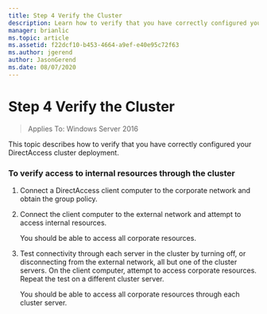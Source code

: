 ```yaml
---
title: Step 4 Verify the Cluster
description: Learn how to verify that you have correctly configured your DirectAccess cluster deployment.
manager: brianlic
ms.topic: article
ms.assetid: f22dcf10-b453-4664-a9ef-e40e95c72f63
ms.author: jgerend
author: JasonGerend
ms.date: 08/07/2020
---
```

# Step 4 Verify the Cluster

>Applies To: Windows Server 2016

This topic describes how to verify that you have correctly configured your DirectAccess cluster deployment.

### To verify access to internal resources through the cluster

1.  Connect a DirectAccess client computer to the corporate network and obtain the group policy.

2.  Connect the client computer to the external network and attempt to access internal resources.

    You should be able to access all corporate resources.

3.  Test connectivity through each server in the cluster by turning off, or disconnecting from the external network, all but one of the cluster servers. On the client computer, attempt to access corporate resources. Repeat the test on a different cluster server.

    You should be able to access all corporate resources through each cluster server.



